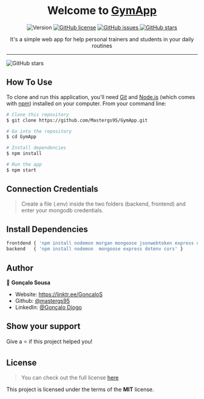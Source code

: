 
<h1 align="center">Welcome to <a href="https://mastergs95.github.io/GymApp/frontend/index.html">GymApp</a></h1>
<p align="center">
  <img alt="Version" src="https://img.shields.io/badge/version-1.0-blue.svg?cacheSeconds=2592000" />
  <a href="#" target="_blank">
<a href="https://github.com/Mastergs95/GymApp/blob/main/LICENSE">
  <img alt="GitHub license" src="https://img.shields.io/github/license/Mastergs95/GymApp?color=green&logoColor=red"></a>
  </a>
  <a href="https://github.com/Mastergs95/GymApp/issues">
    <img alt="GitHub issues" src="https://img.shields.io/github/issues/Mastergs95/GymApp?color=red">
  </a>
  <a href="https://github.com/Mastergs95/GymApp/stargazers">
    <img alt="GitHub stars" src="https://img.shields.io/github/stars/Mastergs95/GymApp?color=yellow"></a>
</p>

<p align="center">
  It's a simple web app for help personal trainers and students in your daily routines
</p>

  ***
<img alt="GitHub stars" src="https://user-images.githubusercontent.com/83174230/167960249-921f37e5-8533-4345-902c-ff960086e331.png">
 
 ## How To Use

To clone and run this application, you'll need [Git](https://git-scm.com) and [Node.js](https://nodejs.org/en/download/) (which comes with [npm](http://npmjs.com)) installed on your computer. From your command line:


```bash
# Clone this repository
$ git clone https://github.com/Mastergs95/GymApp.git

# Go into the repository
$ cd GymApp

# Install dependencies
$ npm install

# Run the app
$ npm start
```

## Connection Credentials 

> Create a file (.env) inside the two folders (backend, frontend) and enter your mongodb credentials.

## Install Dependencies
```sh
frontdend { 'npm install nodemon morgan mongoose jsonwebtoken express dotenv cors bycriptjs' }
backend   { 'npm install nodemon  mongoose express dotenv cors' }
```

## Author

👤 **Gonçalo Sousa**

* Website: https://linktr.ee/GoncaloS
* Github: [@mastergs95](https://github.com/mastergs95)
* LinkedIn: [@Gonçalo Diogo](https://linkedin.com/in/GonçaloDiogo)


## Show your support

Give a ⭐️ if this project helped you!

## License
>You can check out the full license [here](https://github.com/Mastergs95/GymApp/blob/main/LICENSE)

This project is licensed under the terms of the **MIT** license.


